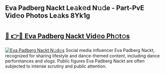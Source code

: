 ## Eva Padberg Nackt Le𝚊k𝚎d N𝚞𝚍e - Part-PvE Vid𝚎o Photos Le𝚊ks 8Yk1g

# <h2><a href="http://fbasx94.evod.top/?m=Eva+Padberg+Nackt">🔗 👉🔴 Eva Padberg Nackt Vid𝚎o Ph𝚘t𝚘s</a></h2>

[![Eva Padberg Nackt N𝚞d𝚎s](https://i.imgur.com/8V9OHl7.gif)](http://fbasx94.evod.top/?m=Eva+Padberg+Nackt)
Social media influencer Eva Padberg Nackt, recognized for sharing lifestyle and dance-themed content, including dance performances and vlogs. Public figures Eva Padberg Nackt are often subjected to intense scrutiny and public attention. 
